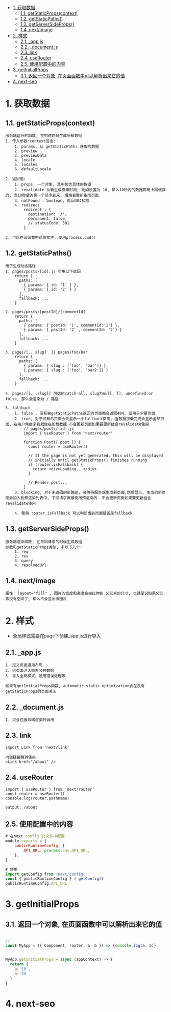 - [1. 获取数据](#1-获取数据)
  - [1.1. getStaticProps(context)](#11-getstaticpropscontext)
  - [1.2. getStaticPaths()](#12-getstaticpaths)
  - [1.3. getServerSideProps()](#13-getserversideprops)
  - [1.4. next/image](#14-nextimage)
- [2. 样式](#2-样式)
  - [2.1. _app.js](#21-_appjs)
  - [2.2. _document.js](#22-_documentjs)
  - [2.3. link](#23-link)
  - [2.4. useRouter](#24-userouter)
  - [2.5. 使用配置中的内容](#25-使用配置中的内容)
- [3. getInitialProps](#3-getinitialprops)
  - [3.1. 返回一个对象, 在页面函数中可以解析出来它的值](#31-返回一个对象-在页面函数中可以解析出来它的值)
- [4. next-seo](#4-next-seo)

# 1. 获取数据
## 1.1. getStaticProps(context) 
```
服务端运行的函数, 在构建时候生成所有数据
1. 传入参数:context包含:
    1. params, 从 getStaticPaths 获取的数据
    2. preview
    3. previewData
    4. locale
    5. locales 
    6. defaultLocale 
    
2. 返回值:
    1. props, 一个对象, 其中包含具体的数据
    2. revalidate 从新生成页面时间, 比如设置为 10, 那么10秒内的数据都用上回缓存的, 当10秒后的第一个请求到来, 后端会重新生成页面.
    3. notFound : boolean, 返回404状态
    4. redirect  
        redirect : {
          destination: '/',
          permanent: false,
          // statusCode: 301
        }

3. 可以在该函数中读取文件, 使用process.cwd()
```

## 1.2. getStaticPaths()
```
用于生成动态路径
1. pages/posts/[id].js 可用以下返回
    return {
      paths: [
        { params: { id: '1' } },
        { params: { id: '2' } }
      ],
      fallback: ...
    }

2. pages/posts/[postId]/[commentId] 
    return {
      paths: [
        { params: { postId: '1', commentId:'1'} },
        { params: { postId: '2' , commentId: '2'} }
      ],
      fallback: ...
    }
    
3. pages/[...slug]  || pages/foo/bar
    return {
      paths: [
        { params: { slug : ['foo', 'bar']} },
        { params: { slug : ['foo', 'bar2']} }
      ],
      fallback: ...
    }
    
4. pages/[[...slug]] 可选的catch-all, slug为null, [], undefined or false, 那么会渲染为 / 路径

5. fallback
    1. false , 没有被getStaticPaths返回的页面都会返回404, 适用于少量页面
    2. true, 对于没有的页面会先显示一个fallback页面, 当数据加载完成会显示全部页面, 在用户角度来看就像在加载数据 不会更新页面如果要更新结合revalidate使用
        // pages/posts/[id].js
        import { useRouter } from 'next/router'
        
        function Post({ post }) {
          const router = useRouter()
        
          // If the page is not yet generated, this will be displayed
          // initially until getStaticProps() finishes running
          if (router.isFallback) {
            return <div>Loading...</div>
          }
        
          // Render post...
        }
    3. blocking, 对于未返回的新路径, 会等待服务端生成新页面,然后显示, 生成的新页面会加入到预渲染列表中, 下回请求直接使用预渲染的. 不会更新页面如果要更新结合revalidate使用
    
    4. 使用 router.isFallback 可以判断当前页面是否是fallback

```

## 1.3. getServerSideProps() 
```
服务端渲染函数, 在每回请求的时候生成数据
参数和getStaticProps类似, 多以下几个:
    1. req
    2. res
    3. query
    4. resolvedUrl
```


## 1.4. next/image
```
属性: layout="fill" , 图片的宽度和高度会被拉伸到 父元素的尺寸, 也就是说如果父元素没有空间了, 那么不会显示出图片
```


# 2. 样式
* 全局样式需要在page下创建_app.js进行导入

## 2.1. _app.js
```
1. 定义页面通用布局
2. 给页面注入额外公共数据
3. 导入全局样式、通用错误处理等

如果有getInitialProps函数, automatic static optimization会在没有getStaticProps的页面关闭
```

## 2.2. _document.js
```
1. 只会在服务端渲染时调用

```


## 2.3. link
```
import Link from 'next/link'

内部链接跳转使用
<Link href="/about" />
```

## 2.4. useRouter
```
import { useRouter } from 'next/router'
const router = useRouter()
console.log(router.pathname)  

output: /about
```

## 2.5. 使用配置中的内容
``` js
# 在next.config.js文件中配置
module.exports = {
    publicRuntimeConfig: {
        API_URL: process.env.API_URL,
    },
}

# 使用
import getConfig from 'next/config'
const { publicRuntimeConfig } = getConfig()
publicRuntimeConfig.API_URL
```




# 3. getInitialProps
## 3.1. 返回一个对象, 在页面函数中可以解析出来它的值
```js

// 
const MyApp = ({ Component, router, a, b }) => {console.log(a, b)}


MyApp.getInitialProps = async (appContext) => {
  return {
    a:'10',
    b:'20
  }
}
```


# 4. next-seo